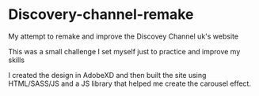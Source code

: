 # Discovery-channel-remake
My attempt to remake and improve the Discovey Channel uk's website

This was a small challenge I set myself just to practice and improve my skills

I created the design in AdobeXD and then built the site using HTML/SASS/JS and a JS library that helped me create the carousel effect.
